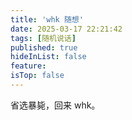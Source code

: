 ```yaml
---
title: 'whk 随想'
date: 2025-03-17 22:21:42
tags: [随机说话]
published: true
hideInList: false
feature: 
isTop: false
---
```

省选暴毙，回来 whk。


